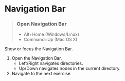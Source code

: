 # Navigation Bar

> ### Open Navigation Bar
> - Alt+Home (Windows/Linux)
> - Command+Up (Mac OS X)

Show or focus the Navigation Bar.

1. Open the Navigation Bar.
    * Left/Right navigates directories.
    * Up/Down navigates nodes in the current directory.
2. Navigate to the next exercise.